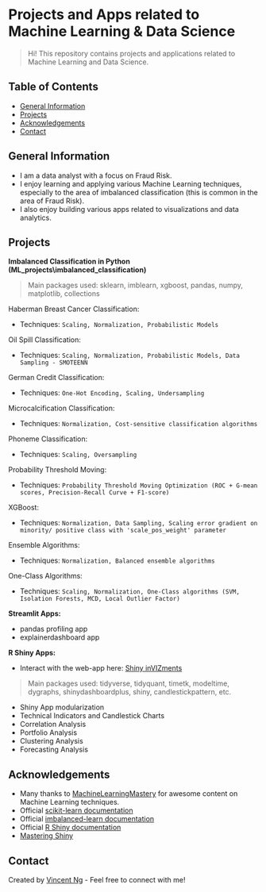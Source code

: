 # Projects and Apps related to Machine Learning & Data Science
> Hi! This repository contains projects and applications related to Machine Learning and Data Science.

## Table of Contents
* [General Information](#general-information)
* [Projects](#projects)
* [Acknowledgements](#acknowledgements)
* [Contact](#contact)

## General Information
- I am a data analyst with a focus on Fraud Risk.
- I enjoy learning and applying various Machine Learning techniques, especially to the area of imbalanced classification (this is common in the area of Fraud Risk).
- I also enjoy building various apps related to visualizations and data analytics.

## Projects
**Imbalanced Classification in Python (ML_projects\imbalanced_classification)**
> Main packages used: sklearn, imblearn, xgboost, pandas, numpy, matplotlib, collections

Haberman Breast Cancer Classification:
* Techniques: `Scaling, Normalization, Probabilistic Models`

Oil Spill Classification:
* Techniques: `Scaling, Normalization, Probabilistic Models, Data Sampling - SMOTEENN`

German Credit Classification:
* Techniques: `One-Hot Encoding, Scaling, Undersampling`

Microcalcification Classification:
* Techniques: `Normalization, Cost-sensitive classification algorithms`

Phoneme Classification:
* Techniques: `Scaling, Oversampling`

Probability Threshold Moving:
* Techniques: `Probability Threshold Moving Optimization (ROC + G-mean scores, Precision-Recall Curve + F1-score)`

XGBoost:
* Techniques: `Normalization, Data Sampling, Scaling error gradient on minority/ positive class with 'scale_pos_weight' parameter`

Ensemble Algorithms:
* Techniques: `Normalization, Balanced ensemble algorithms`

One-Class Algorithms:
* Techniques: `Scaling, Normalization, One-Class algorithms (SVM, Isolation Forests, MCD, Local Outlier Factor)`

**Streamlit Apps:**
- pandas profiling app
- explainerdashboard app

**R Shiny Apps:**
* Interact with the web-app here: [Shiny inVIZments](https://vincentngwk.shinyapps.io/shinyinVIZments/)
> Main packages used: tidyverse, tidyquant, timetk, modeltime, dygraphs, shinydashboardplus, shiny, candlestickpattern, etc.
- Shiny App modularization
- Technical Indicators and Candlestick Charts
- Correlation Analysis
- Portfolio Analysis
- Clustering Analysis
- Forecasting Analysis

## Acknowledgements
- Many thanks to [MachineLearningMastery](https://machinelearningmastery.com/blog/) for awesome content on Machine Learning techniques.
- Official [scikit-learn documentation](https://scikit-learn.org/stable/)
- Official [imbalanced-learn documentation](https://imbalanced-learn.org/stable/index.html)
- Official [R Shiny documentation](https://shiny.rstudio.com/)
- [Mastering Shiny](https://mastering-shiny.org/)

## Contact
Created by [Vincent Ng](https://www.linkedin.com/in/ngweekiensg/) - Feel free to connect with me!